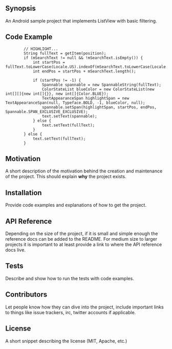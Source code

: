 ## Synopsis

An Android sample project that implements ListView with basic filtering.

## Code Example
```
		// HIGHLIGHT...
        String fullText = getItem(position);
        if (mSearchText != null && !mSearchText.isEmpty()) {
            int startPos = fullText.toLowerCase(Locale.US).indexOf(mSearchText.toLowerCase(Locale.US));
            int endPos = startPos + mSearchText.length();

            if (startPos != -1) {
                Spannable spannable = new SpannableString(fullText);
                ColorStateList blueColor = new ColorStateList(new int[][]{new int[]{}}, new int[]{Color.BLUE});
                TextAppearanceSpan highlightSpan = new TextAppearanceSpan(null, Typeface.BOLD, -1, blueColor, null);
                spannable.setSpan(highlightSpan, startPos, endPos, Spannable.SPAN_EXCLUSIVE_EXCLUSIVE);
                text.setText(spannable);
            } else {
                text.setText(fullText);
            }
        } else {
            text.setText(fullText);
        }
```
## Motivation

A short description of the motivation behind the creation and maintenance of the project. This should explain **why** the project exists.

## Installation

Provide code examples and explanations of how to get the project.

## API Reference

Depending on the size of the project, if it is small and simple enough the reference docs can be added to the README. For medium size to larger projects it is important to at least provide a link to where the API reference docs live.

## Tests

Describe and show how to run the tests with code examples.

## Contributors

Let people know how they can dive into the project, include important links to things like issue trackers, irc, twitter accounts if applicable.

## License

A short snippet describing the license (MIT, Apache, etc.)
